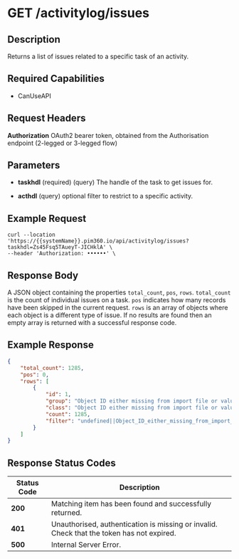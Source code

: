 # GET /activitylog/issues

## Description
Returns a list of issues related to a specific task of an activity.

## Required Capabilities
* CanUseAPI

## Request Headers

**Authorization** OAuth2 bearer token, obtained from the Authorisation endpoint (2-legged or 3-legged flow)

## Parameters
* **taskhdl** (required) (query) The handle of the task to get issues for.

* **acthdl** (query) optional filter to restrict to a specific activity.


## Example Request
```
curl --location 'https://{{systemName}}.pim360.io/api/activitylog/issues?taskhdl=Zs45Fsq5TAueyT-JICHklA' \
--header 'Authorization: ••••••' \
```

## Response Body
A JSON object containing the properties `total_count`, `pos`, `rows`. `total_count` is the count of individual issues on a task. `pos` indicates how many records have been skipped in the current request. `rows` is an array of objects where each object is a different type of issue. If no results are found then an empty array is returned with a successful response code.

## Example Response
```JSON
{
    "total_count": 1285,
    "pos": 0,
    "rows": [
        {
            "id": 1,
            "group": "Object ID either missing from import file or value is blank||1285",
            "class": "Object ID either missing from import file or value is blank",
            "count": 1285,
            "filter": "undefined||Object_ID_either_missing_from_import_file_or_value_is_blank--Object_ID_either_missing_from_import_file_or_value_is_blank||1285"
        }
    ]
}
```

## Response Status Codes
| Status Code | Description |
| -------- | ------- |
|**200** |Matching item has been found and successfully returned.|
|**401** |Unauthorised, authentication is missing or invalid. Check that the token has not expired.|
|**500**| Internal Server Error.|


